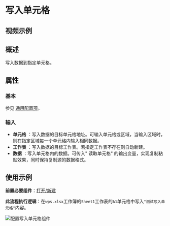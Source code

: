 # 写入单元格

## 视频示例

## 概述

写入数据到指定单元格。

## 属性

### 基本

参见 [通用配置项](../../Appendix/CommonConfigurationItems.md)。

### 输入

- **单元格** ：写入数据的目标单元格地址。可输入单元格或区域，当输入区域时，则在指定区域每一个单元格内输入相同数据。
- **工作表** ：写入数据的目标工作表。若指定工作表不存在则自动新建。
- **数据** ：写入单元格内的数据。可传入&quot; 读取单元格&quot; 的输出变量，实现复制粘贴效果，同时保持复制源的数据格式。

## 使用示例

**前置必要组件**：[打开/新建](../WPSExcel/OpenExcel.md)

**此流程执行逻辑**：在`wps.xlsx`工作簿的`Sheet1`工作表的`A1`单元格中写入`"测试写入单元格"`内容。

![配置写入单元格组件](https://docimages.blob.core.chinacloudapi.cn/images/Activities/wps44.png)
